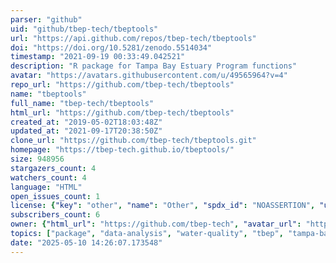 ```yaml
---
parser: "github"
uid: "github/tbep-tech/tbeptools"
url: "https://api.github.com/repos/tbep-tech/tbeptools"
doi: "https://doi.org/10.5281/zenodo.5514034"
timestamp: "2021-09-19 00:33:49.042521"
description: "R package for Tampa Bay Estuary Program functions"
avatar: "https://avatars.githubusercontent.com/u/49565964?v=4"
repo_url: "https://github.com/tbep-tech/tbeptools"
name: "tbeptools"
full_name: "tbep-tech/tbeptools"
html_url: "https://github.com/tbep-tech/tbeptools"
created_at: "2019-05-02T18:03:48Z"
updated_at: "2021-09-17T20:38:50Z"
clone_url: "https://github.com/tbep-tech/tbeptools.git"
homepage: "https://tbep-tech.github.io/tbeptools/"
size: 948956
stargazers_count: 4
watchers_count: 4
language: "HTML"
open_issues_count: 1
license: {"key": "other", "name": "Other", "spdx_id": "NOASSERTION", "url": null, "node_id": "MDc6TGljZW5zZTA="}
subscribers_count: 6
owner: {"html_url": "https://github.com/tbep-tech", "avatar_url": "https://avatars.githubusercontent.com/u/49565964?v=4", "login": "tbep-tech", "type": "Organization"}
topics: ["package", "data-analysis", "water-quality", "tbep", "tampa-bay"]
date: "2025-05-10 14:26:07.173548"
---
```

